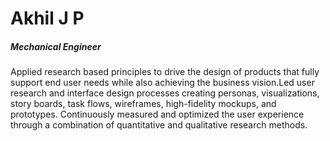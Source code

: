 
# Akhil J P
##### Mechanical Engineer
Applied research based principles to drive the design of products that fully support end user needs while also achieving the business vision.Led user research and interface design processes creating personas, visualizations, story boards, task flows, wireframes, high-fidelity mockups, and prototypes. Continuously measured and optimized the user experience through a combination of quantitative and qualitative research methods.
